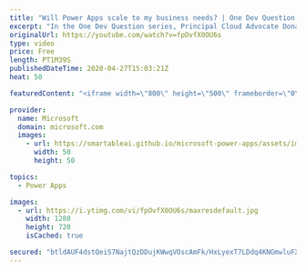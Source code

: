 ```yaml
---
title: "Will Power Apps scale to my business needs? | One Dev Question: Dona Sarkar"
excerpt: "In the One Dev Question series, Principal Cloud Advocate Dona Sarkar explains how customizable Power Apps can be and how they can work for you.    For more information, visit: https://powerapps.microsoft.com/build-powerapps/?WT.mc_id=onedevquestion-c9-donasa   Try Azure for free: https://aka.ms/TryAzure7"
originalUrl: https://youtube.com/watch?v=fpOvfX0OU6s
type: video
price: Free
length: PT1M39S
publishedDateTime: 2020-04-27T15:03:21Z
heat: 50

featuredContent: "<iframe width=\"800\" height=\"500\" frameborder=\"0\" src=\"https://www.youtube.com/embed/fpOvfX0OU6s\" allow=\"accelerometer; autoplay; encrypted-media; gyroscope; picture-in-picture\" allowfullscreen></iframe>"

provider:
  name: Microsoft
  domain: microsoft.com
  images:
    - url: https://smartableai.github.io/microsoft-power-apps/assets/images/organizations/microsoft.com-50x50.jpg
      width: 50
      height: 50

topics:
  - Power Apps

images:
  - url: https://i.ytimg.com/vi/fpOvfX0OU6s/maxresdefault.jpg
    width: 1280
    height: 720
    isCached: true

secured: "btldAUF4dstQeiS7NajtQzDDujKWwqVOscAmFk/HxLyexT7LDdq4KNGmwluFX2YAAUOLnWQfLHSKuNtMnBv+L9bszDSzarSzwsw3oyoRnAh8TeS716i5VHTO87VsRjqe1rHlOfiJv85fbfQsEuRVORY6z4CnePhHwU3vHNyQpz6u69ZvSzgYjlB/Sod29GmlDgjW2Zel2IX3s2OonB34l3dYum8cnqrssgcHK7/ZUB9BbkhX8Rwq9upW23E792Q5UwLbflviv/77rA4EIK4waYIVNnJWjETiHv/LdCDpZ9QdF9Mp0qQa+1IF7JZBaNfKu+Mh+zkT/gUNp9YI/vLV20pJ0pHYQUfoIXBcIKQ0iXFY5QxmOKEx0I4iWXNn069eZMgTIxMyTbDXEeGRDgi7nZj9rtdjFxs/xu4OaPy2k2I=;+cfT19Qtfy90ZwULu5eRnQ=="
---
```


